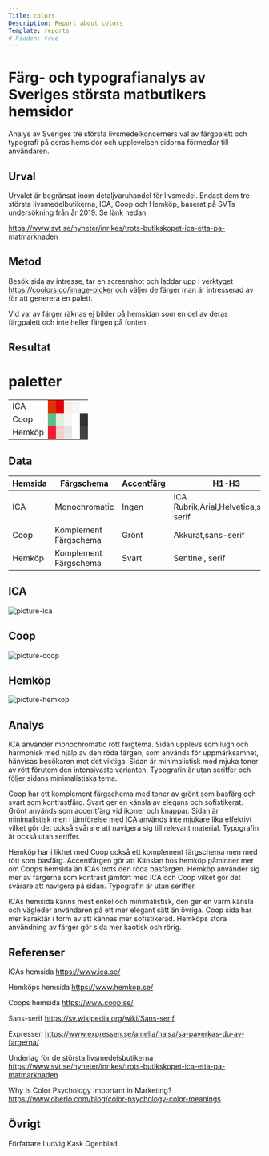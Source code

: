```yaml
---
Title: colors
Description: Report about colors
Template: reports
# hidden: true
---
```


Färg- och typografianalys av Sveriges största matbutikers hemsidor
=======================

Analys av Sveriges tre största livsmedelkoncerners val av färgpalett och typografi på deras hemsidor och  upplevelsen sidorna förmedlar till användaren.

Urval
-----------------------

Urvalet är begränsat inom detaljvaruhandel för livsmedel. Endast dem tre största livsmedelbutikerna, ICA, Coop och Hemköp, baserat på SVTs undersökning från år 2019. Se länk nedan:

https://www.svt.se/nyheter/inrikes/trots-butikskopet-ica-etta-pa-matmarknaden

Metod
-----------------------

Besök sida av intresse, tar en screenshot och laddar upp i verktyget https://coolors.co/image-picker och väljer de färger man är intresserad av för att generera en palett.

Vid val av färger räknas ej bilder på hemsidan som en del av deras färgpalett och inte heller färgen på fonten.


Resultat
-----------------------

<div class="palette-container">

<div class="all-palettes">
    <h1>paletter</h1>
    <table class="table-colors">
        <tr>
            <td class="header-td">ICA
            <td style="background-color: #E13205">
            <td style="background-color: #E3000B">
            <td style="background-color: #FCECE7">
            <td style="background-color: #F9F5F5">
            <td style="background-color: #FFFFFF">
        </tr>
        <tr>
            <td class="header-td">Coop
            <td style="background-color: #58C088">
            <td style="background-color: #E0EFDD">
            <td style="background-color: #F5F5F5">
            <td style="background-color: #FFFFFF">
            <td style="background-color: #333333">
        </tr>
        <tr>
            <td class="header-td">Hemköp
            <td style="background-color: #EE1C2E">
            <td style="background-color: #F8CDCA">
            <td style="background-color: #E9E5E0">
            <td style="background-color: #FFFFFF">
            <td style="background-color: #424242">
        </tr>
    </table>

<div class="table-details-container">
<h2>Data</h2>
<table class="table-color-details">
    <thead>
        <tr>
            <th>Hemsida</th>
            <th>Färgschema</th>
            <th>Accentfärg</th>
            <th>H1-H3</th>
            <th>Brödtext</th>
        </tr>
    </thead>
    <tr>
        <td>ICA</td>
        <td>Monochromatic</td>
        <td>Ingen</td>
        <td>ICA Rubrik,Arial,Helvetica,sans-serif</td>
        <td>ICA Text,Arial,Helvetica,sans-serif</td>
    </tr>
    <tr>
        <td>Coop</td>
        <td>Komplement Färgschema</td>
        <td>Grönt</td>
        <td>Akkurat,sans-serif</td>
        <td>Akkurat,sans-serif</td>
    </tr>
    <tr>
        <td>Hemköp</td>
        <td>Komplement Färgschema</td>
        <td>Svart</td>
        <td>Sentinel, serif</td>
        <td>Objektiv, sans-serif</td>
    </tr>
</table>
</div>
</div>
<h2>ICA</h2>
<img src="../assets/img/ica.png" alt="picture-ica">
<h2>Coop</h2>
<img src="../assets/img/Coop.png" alt="picture-coop">
<h2>Hemköp</h2>
<img src="../assets/img/hemköp.png" alt="picture-hemkop">
</div>

Analys
-----------------------

ICA använder monochromatic rött färgtema. Sidan upplevs som lugn och harmonisk med hjälp av den röda färgen, som används för uppmärksamhet, hänvisas besökaren mot det viktiga. Sidan är minimalistisk med mjuka toner av rött förutom den intensivaste varianten. Typografin är utan seriffer och följer sidans minimalistiska tema.

Coop har ett komplement färgschema med toner av grönt som basfärg och svart som kontrastfärg. Svart ger en känsla av elegans och sofistikerat. Grönt används som accentfärg vid ikoner och knappar. Sidan är minimalistisk men i jämförelse med ICA används inte mjukare lika effektivt vilket gör det också svårare att navigera sig till relevant material. Typografin är också utan seriffer.

Hemköp har i likhet med Coop också ett komplement färgschema men med rött som basfärg. Accentfärgen gör att Känslan hos hemköp påminner mer om Coops hemsida än ICAs trots den röda basfärgen. Hemköp använder sig mer av färgerna som kontrast jämfört med ICA och Coop vilket gör det svårare att navigera på sidan. Typografin är utan seriffer.

ICAs hemsida känns mest enkel och minimalistisk, den ger en varm känsla och vägleder användaren på ett mer elegant sätt än övriga. Coop sida har mer karaktär i form av att kännas mer sofistikerad. Hemköps stora användning av färger gör sida mer kaotisk och rörig.

Referenser
-----------------------

ICAs hemsida
https://www.ica.se/

Hemköps hemsida
https://www.hemkop.se/

Coops hemsida
https://www.coop.se/

Sans-serif
https://sv.wikipedia.org/wiki/Sans-serif

Expressen
https://www.expressen.se/amelia/halsa/sa-paverkas-du-av-fargerna/

Underlag för de största livsmedelsbutikerna
https://www.svt.se/nyheter/inrikes/trots-butikskopet-ica-etta-pa-matmarknaden

Why Is Color Psychology Important in Marketing?
https://www.oberlo.com/blog/color-psychology-color-meanings

Övrigt
-----------------------

Författare
Ludvig Kask Ogenblad
